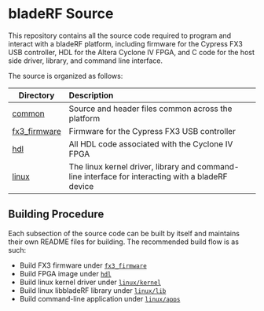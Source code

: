 # bladeRF Source #
This repository contains all the source code required to program and interact with a bladeRF platform, including firmware for the Cypress FX3 USB controller, HDL for the Altera Cyclone IV FPGA, and C code for the host side driver, library, and command line interface.

The source is organized as follows:

| Directory                     | Description                                                                                       |
| ----------------------------- |:--------------------------------------------------------------------------------------------------|
| [common][common]              | Source and header files common across the platform                                                |
| [fx3_firmware][fx3_firmware]  | Firmware for the Cypress FX3 USB controller                                                       |
| [hdl][hdl]                    | All HDL code associated with the Cyclone IV FPGA                                                  |
| [linux][linux]                | The linux kernel driver, library and command-line interface for interacting with a bladeRF device |

## Building Procedure ##
Each subsection of the source code can be built by itself and maintains their own README files for building.  The recommended build flow is as such:

- Build FX3 firmware under [`fx3_firmware`][fx3_firmware]
- Build FPGA image under [`hdl`][hdl]
- Build linux kernel driver under [`linux/kernel`][linux_kernel]
- Build linux libbladeRF library under [`linux/lib`][linux_lib]
- Build command-line application under [`linux/apps`][linux_apps]

[common]: ./common (Common)
[fx3_firmware]: ./fx3_firmware (FX3 Firmware)
[hdl]: ./hdl (HDL)
[linux]: ./linux (Linux)
[linux_kernel]: ./linux/kernel (Linux Kernel Driver)
[linux_lib]: ./linux/lib (Linux Library)
[linux_apps]: ./linux/apps (Linux Apps)

